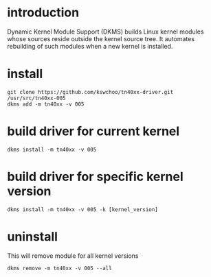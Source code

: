 introduction
============
Dynamic Kernel Module Support (DKMS) builds Linux kernel modules whose sources reside outside the kernel source tree. It automates rebuilding of such modules when a new kernel is installed.

install
=======
    git clone https://github.com/kswchoo/tn40xx-driver.git /usr/src/tn40xx-005
    dkms add -m tn40xx -v 005

build driver for current kernel
===============================
    dkms install -m tn40xx -v 005

build driver for specific kernel version
========================================
    dkms install -m tn40xx -v 005 -k [kernel_version]

uninstall
=========
This will remove module for all kernel versions

    dkms remove -m tn40xx -v 005 --all
